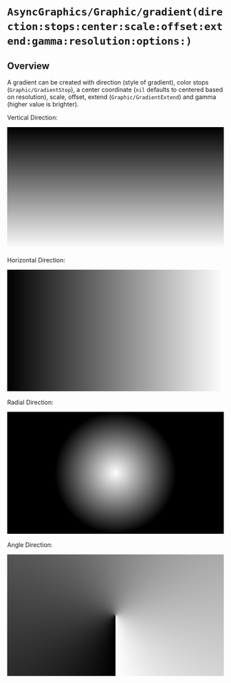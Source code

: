 # ``AsyncGraphics/Graphic/gradient(direction:stops:center:scale:offset:extend:gamma:resolution:options:)``

## Overview

A gradient can be created with direction (style of gradient), color stops (``Graphic/GradientStop``), a center coordinate (`nil` defaults to centered based on resolution), scale, offset, extend (``Graphic/GradientExtend``) and gamma (higher value is brighter).

Vertical Direction:

![Vertical Gradient](https://github.com/heestand-xyz/AsyncGraphics-Docs/blob/main/Images/Visuals/Gradient-Vertical.png?raw=true)

Horizontal Direction:

![Horizontal Gradient](https://github.com/heestand-xyz/AsyncGraphics-Docs/blob/main/Images/Visuals/Gradient-Horizontal.png?raw=true)

Radial Direction:

![Radial Gradient](https://github.com/heestand-xyz/AsyncGraphics-Docs/blob/main/Images/Visuals/Gradient-Radial.png?raw=true)

Angle Direction:

![Angle Gradient](https://github.com/heestand-xyz/AsyncGraphics-Docs/blob/main/Images/Visuals/Gradient-Angle.png?raw=true)
